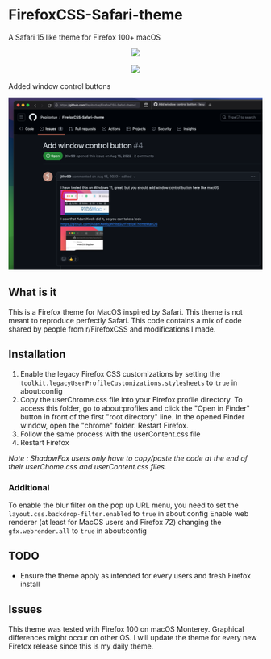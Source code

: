 # FirefoxCSS-Safari-theme
A Safari 15 like theme for Firefox 100+ macOS

<p align="center">
  <img src="https://github.com/Pepitortue/FirefoxCSS-Safari-theme/blob/master/Showcase%20Dark.png">
</p>
<p align="center">
  <img src="https://github.com/Pepitortue/FirefoxCSS-Safari-theme/blob/master/Showcase%20Light.png">
</p>

Added window control buttons

<p align="center">
  <img src="https://github.com/xusader/FirefoxCSS-Safari-theme/blob/master/screenshot.png">
</p>


## What is it
This is a Firefox theme for MacOS inspired by Safari. This theme is not meant to reproduce perfectly Safari.
This code contains a mix of code shared by people from r/FirefoxCSS and modifications I made.

## Installation
1. Enable the legacy Firefox CSS customizations by setting the `toolkit.legacyUserProfileCustomizations.stylesheets` to `true` in about:config
2. Copy the userChrome.css file into your Firefox profile directory.
To access this folder, go to about:profiles and click the "Open in Finder" button in front of the first "root directory" line. In the opened Finder window, open the "chrome" folder.
Restart Firefox.
3. Follow the same process with the userContent.css file
4. Restart Firefox

*Note : ShadowFox users only have to copy/paste the code at the end of their userChome.css and userContent.css files.*

### Additional
To enable the blur filter on the pop up URL menu, you need to set the `layout.css.backdrop-filter.enabled` to `true` in about:config
Enable web renderer (at least for MacOS users and Firefox 72) changing the `gfx.webrender.all` to `true` in about:config

## TODO
* Ensure the theme apply as intended for every users and fresh Firefox install

## Issues
This theme was tested with Firefox 100 on macOS Monterey. Graphical differences might occur on other OS.
I will update the theme for every new Firefox release since this is my daily theme.
